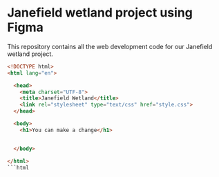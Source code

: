 # Janefield wetland project using Figma

This repository contains all the web development code for our Janefield wetland project.

```html
<!DOCTYPE html>
<html lang="en">

  <head>
    <meta charset="UTF-8">
    <title>Janefield Wetland</title>
    <link rel="stylesheet" type="text/css" href="style.css">
  </head>

  <body>
    <h1>You can make a change</h1>


  </body>

</html>
```html
